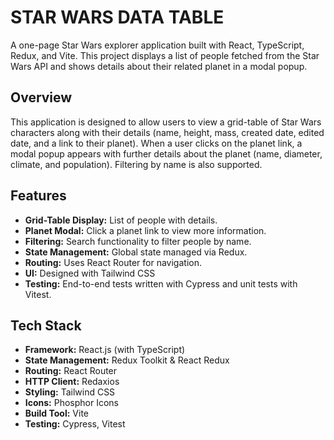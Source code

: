 # STAR WARS DATA TABLE

A one-page Star Wars explorer application built with React, TypeScript, Redux, and Vite. This project displays a list of people fetched from the Star Wars API and shows details about their related planet in a modal popup.

## Overview

This application is designed to allow users to view a grid-table of Star Wars characters along with their details (name, height, mass, created date, edited date, and a link to their planet). When a user clicks on the planet link, a modal popup appears with further details about the planet (name, diameter, climate, and population). Filtering by name is also supported.

## Features

- **Grid-Table Display:** List of people with details.
- **Planet Modal:** Click a planet link to view more information.
- **Filtering:** Search functionality to filter people by name.
- **State Management:** Global state managed via Redux.
- **Routing:** Uses React Router for navigation.
- **UI:** Designed with Tailwind CSS
- **Testing:** End-to-end tests written with Cypress and unit tests with Vitest.

## Tech Stack

- **Framework:** React.js (with TypeScript)
- **State Management:** Redux Toolkit & React Redux
- **Routing:** React Router
- **HTTP Client:** Redaxios
- **Styling:** Tailwind CSS
- **Icons:** Phosphor Icons
- **Build Tool:** Vite
- **Testing:** Cypress, Vitest
